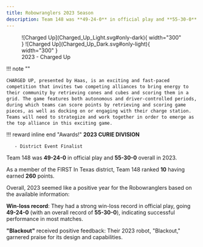 ```yaml
---
title: Robowranglers 2023 Season
description: Team 148 was **49-24-0** in official play and **55-30-0** overall in 2023.
---
```

<figure markdown>
  ![Charged Up](Charged_Up_Light.svg#only-dark){ width="300" }
  ![Charged Up](Charged_Up_Dark.svg#only-light){ width="300" }
  <figcaption>2023 - Charged Up</figcaption>
</figure>

!!! note ""

    CHARGED UP, presented by Haas, is an exciting and fast-paced competition that invites two competing alliances to bring energy to their community by retrieving cones and cubes and scoring them in a grid. The game features both autonomous and driver-controlled periods, during which teams can score points by retrieving and scoring game pieces, as well as docking on or engaging with their charge station. Teams will need to strategize and work together in order to emerge as the top alliance in this exciting game.

!!! reward inline end "Awards!"
    **2023 CURIE DIVISION**
  
       - District Event Finalist

Team 148 was **49-24-0** in official play and **55-30-0** overall in 2023.

As a member of the FIRST In Texas district, Team 148 ranked **10** having earned **260** points.


Overall, 2023 seemed like a positive year for the Robowranglers based on the available information:

**Win-loss record**: They had a strong win-loss record in official play, going **49-24-0** (with an overall record of **55-30-0**), indicating successful performance in most matches.

**"Blackout"** received positive feedback: Their 2023 robot, "Blackout," garnered praise for its design and capabilities.
